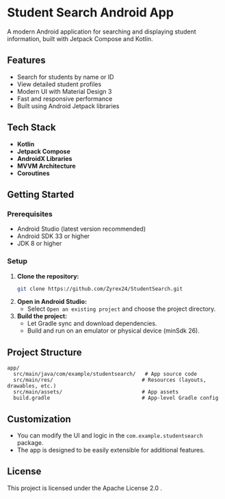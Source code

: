 # Student Search Android App

A modern Android application for searching and displaying student information, built with Jetpack Compose and Kotlin.

## Features
- Search for students by name or ID
- View detailed student profiles
- Modern UI with Material Design 3
- Fast and responsive performance
- Built using Android Jetpack libraries

## Tech Stack
- **Kotlin**
- **Jetpack Compose**
- **AndroidX Libraries**
- **MVVM Architecture**
- **Coroutines**

## Getting Started

### Prerequisites
- Android Studio (latest version recommended)
- Android SDK 33 or higher
- JDK 8 or higher

### Setup
1. **Clone the repository:**
   ```sh
   git clone https://github.com/Zyrex24/StudentSearch.git
   ```
2. **Open in Android Studio:**
   - Select `Open an existing project` and choose the project directory.
3. **Build the project:**
   - Let Gradle sync and download dependencies.
   - Build and run on an emulator or physical device (minSdk 26).

## Project Structure
```
app/
  src/main/java/com/example/studentsearch/   # App source code
  src/main/res/                             # Resources (layouts, drawables, etc.)
  src/main/assets/                          # App assets
  build.gradle                              # App-level Gradle config
```

## Customization
- You can modify the UI and logic in the `com.example.studentsearch` package.
- The app is designed to be easily extensible for additional features.

## License
This project is licensed under the Apache License 2.0 . 
